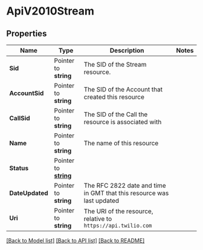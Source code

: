 # ApiV2010Stream

## Properties

Name | Type | Description | Notes
------------ | ------------- | ------------- | -------------
**Sid** | Pointer to **string** | The SID of the Stream resource. |
**AccountSid** | Pointer to **string** | The SID of the Account that created this resource |
**CallSid** | Pointer to **string** | The SID of the Call the resource is associated with |
**Name** | Pointer to **string** | The name of this resource |
**Status** | Pointer to [**string**](StreamEnumStatus.md) |  |
**DateUpdated** | Pointer to **string** | The RFC 2822 date and time in GMT that this resource was last updated |
**Uri** | Pointer to **string** | The URI of the resource, relative to `https://api.twilio.com` |

[[Back to Model list]](../README.md#documentation-for-models) [[Back to API list]](../README.md#documentation-for-api-endpoints) [[Back to README]](../README.md)


